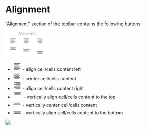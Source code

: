 # Alignment

“Alignment” section of the toolbar contains the following buttons:

![](<../.gitbook/assets/image (86).png>)

* ![](<../.gitbook/assets/image (95).png>) - align cell/cells content left
* ![](<../.gitbook/assets/image (96).png>) - center cell/cells content
* ![](<../.gitbook/assets/image (97).png>) - align cell/cells content right
* ![](<../.gitbook/assets/image (98).png>) - vertically align cell/cells content to the top
* ![](<../.gitbook/assets/image (93).png>) - vertically center cell/cells content
* ![](<../.gitbook/assets/image (94).png>) - vertically align cell/cells content to the bottom

![](../.gitbook/assets/2019-04-02\_12-36-25.gif)
